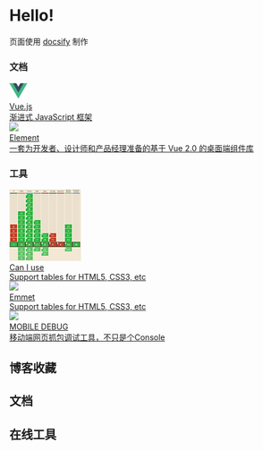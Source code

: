 # Hello!

页面使用 [docsify](https://docsify.js.org/#/zh-cn/) 制作

### 文档
<div class="homepage">
  <div class="card">
    <a href="https://dribbble.com/" target="_blank">
      <img src="/image/logo/vue.png" />
      <div class="desc">
        <div class="name">Vue.js</div>
        <div class="info">渐进式 JavaScript 框架</div>
      </div>
    </a>
  </div>
  <div class="card">
    <a href="https://element.eleme.cn" target="_blank">
      <img src="/image/logo/element.ico" />
      <div class="desc">
        <div class="name">Element</div>
        <div class="info">一套为开发者、设计师和产品经理准备的基于 Vue 2.0 的桌面端组件库</div>
      </div>
    </a>
  </div>
</div>

### 工具
<div class="homepage">
  <div class="card">
    <a href="https://www.caniuse.com/" target="_blank">
      <img src="/image/logo/caniuse.png" />
      <div class="desc">
        <div class="name">Can I use</div>
        <div class="info">Support tables for HTML5, CSS3, etc</div>
      </div>
    </a>
  </div>
  <div class="card">
    <a href="https://docs.emmet.io/cheat-sheet/" target="_blank">
      <img src="/image/logo/emmet.ico" />
      <div class="desc">
        <div class="name">Emmet</div>
        <div class="info">Support tables for HTML5, CSS3, etc</div>
      </div>
    </a>
  </div>

  <div class="card">
    <a href="https://www.mobiledebug.com/" target="_blank">
      <img src="/image/logo/mobiledebug.ico" />
      <div class="desc">
        <div class="name">MOBILE DEBUG</div>
        <div class="info">移动端网页抓包调试工具，不只是个Console</div>
      </div>
    </a>
  </div>
</div>

## 博客收藏

## 文档

## 在线工具

